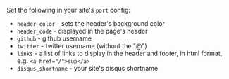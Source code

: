Set the following in your site's `port` config:

- `header_color` - sets the header's background color
- `header_code` - displayed in the page's header
- `github` - github username
- `twitter` - twitter username (without the "@")
- `links` - a list of links to display in the header and footer, in html format, e.g. `<a href="/">sup</a>`
- `disqus_shortname` - your site's disqus shortname
